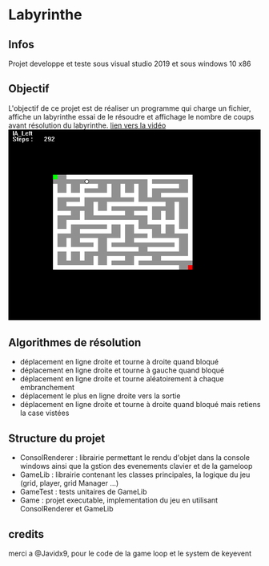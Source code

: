# Labyrinthe
## Infos
Projet developpe et teste sous visual studio 2019 et sous windows 10 x86

## Objectif
L'objectif de ce projet est de réaliser un programme qui charge un fichier, affiche un labyrinthe essai de le résoudre et affichage le nombre de coups avant résolution du labyrinthe.
[lien vers la vidéo](https://youtu.be/WjgM7qOo06I)
![Video de démonstration](https://github.com/Mevelec/Labyrinthe/blob/main/screenshots/screen_1.PNG)
## Algorithmes de résolution
- déplacement en ligne droite et tourne à droite quand bloqué
- déplacement en ligne droite et tourne à gauche quand bloqué
- déplacement en ligne droite et tourne aléatoirement à chaque embranchement
- déplacement le plus en ligne droite vers la sortie
- déplacement en ligne droite et tourne à droite quand bloqué mais retiens la case vistées

## Structure du projet
- ConsolRenderer : librairie permettant le rendu d'objet dans la console windows ainsi que la gstion des evenements clavier et de la gameloop
- GameLib : librairie contenant les classes principales, la logique du jeu (grid, player, grid Manager ...)
- GameTest : tests unitaires de GameLib 
- Game : projet executable, implementation du jeu en utilisant ConsolRenderer et GameLib
 
## credits
merci a @Javidx9, pour le code de la game loop et le system de keyevent

